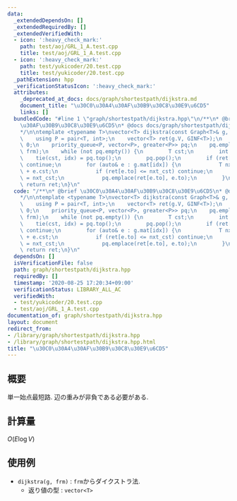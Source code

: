 ```yaml
---
data:
  _extendedDependsOn: []
  _extendedRequiredBy: []
  _extendedVerifiedWith:
  - icon: ':heavy_check_mark:'
    path: test/aoj/GRL_1_A.test.cpp
    title: test/aoj/GRL_1_A.test.cpp
  - icon: ':heavy_check_mark:'
    path: test/yukicoder/20.test.cpp
    title: test/yukicoder/20.test.cpp
  _pathExtension: hpp
  _verificationStatusIcon: ':heavy_check_mark:'
  attributes:
    _deprecated_at_docs: docs/graph/shortestpath/dijkstra.md
    document_title: "\u30C0\u30A4\u30AF\u30B9\u30C8\u30E9\u6CD5"
    links: []
  bundledCode: "#line 1 \"graph/shortestpath/dijkstra.hpp\"\n/**\n* @brief \u30C0\u30A4\
    \u30AF\u30B9\u30C8\u30E9\u6CD5\n* @docs docs/graph/shortestpath/dijkstra.md\n\
    */\n\ntemplate <typename T>\nvector<T> dijkstra(const Graph<T>& g, int frm) {\n\
    \    using P = pair<T, int>;\n    vector<T> ret(g.V, GINF<T>);\n    ret[frm] =\
    \ 0;\n    priority_queue<P, vector<P>, greater<P>> pq;\n    pq.emplace(ret[frm],\
    \ frm);\n    while (not pq.empty()) {\n        T cst;\n        int idx;\n    \
    \    tie(cst, idx) = pq.top();\n        pq.pop();\n        if (ret[idx] < cst)\
    \ continue;\n        for (auto& e : g.mat[idx]) {\n            T nxt_cst = cst\
    \ + e.cst;\n            if (ret[e.to] <= nxt_cst) continue;\n            ret[e.to]\
    \ = nxt_cst;\n            pq.emplace(ret[e.to], e.to);\n        }\n    }\n   \
    \ return ret;\n}\n"
  code: "/**\n* @brief \u30C0\u30A4\u30AF\u30B9\u30C8\u30E9\u6CD5\n* @docs docs/graph/shortestpath/dijkstra.md\n\
    */\n\ntemplate <typename T>\nvector<T> dijkstra(const Graph<T>& g, int frm) {\n\
    \    using P = pair<T, int>;\n    vector<T> ret(g.V, GINF<T>);\n    ret[frm] =\
    \ 0;\n    priority_queue<P, vector<P>, greater<P>> pq;\n    pq.emplace(ret[frm],\
    \ frm);\n    while (not pq.empty()) {\n        T cst;\n        int idx;\n    \
    \    tie(cst, idx) = pq.top();\n        pq.pop();\n        if (ret[idx] < cst)\
    \ continue;\n        for (auto& e : g.mat[idx]) {\n            T nxt_cst = cst\
    \ + e.cst;\n            if (ret[e.to] <= nxt_cst) continue;\n            ret[e.to]\
    \ = nxt_cst;\n            pq.emplace(ret[e.to], e.to);\n        }\n    }\n   \
    \ return ret;\n}\n"
  dependsOn: []
  isVerificationFile: false
  path: graph/shortestpath/dijkstra.hpp
  requiredBy: []
  timestamp: '2020-08-25 17:20:34+09:00'
  verificationStatus: LIBRARY_ALL_AC
  verifiedWith:
  - test/yukicoder/20.test.cpp
  - test/aoj/GRL_1_A.test.cpp
documentation_of: graph/shortestpath/dijkstra.hpp
layout: document
redirect_from:
- /library/graph/shortestpath/dijkstra.hpp
- /library/graph/shortestpath/dijkstra.hpp.html
title: "\u30C0\u30A4\u30AF\u30B9\u30C8\u30E9\u6CD5"
---
```

## 概要

単一始点最短路. 辺の重みが非負である必要がある.

## 計算量

$O(E\log V)$

## 使用例

* `dijkstra(g, frm)` : `frm`からダイクストラ法.
  * 返り値の型 : `vector<T>`
